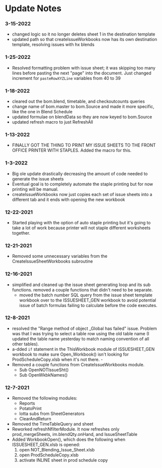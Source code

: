 # Update Notes 

### 3-15-2022 
 - changed logic so it no longer deletes sheet 1 in the destination template
 - updated path so that createIssueWorkbooks now has its own destination template, resolving issues with hx blends

### 1-25-2022 
 - Resolved formatting problem with issue sheet; it was skipping too many lines before pasting the next "page" into the document. Just changed increment for `pasteRowXYZLine` variables from 40 to 39 

### 1-18-2022
 - cleared out the bom.blend, timetable, and checkoutcounts queries
 - change name of bom.master to bom.Source and made it more specific, like the one in Blend Schedule 
 - updated formulae on blendData so they are now keyed to bom.Source
 - updated refresh macro to just RefreshAll

### 1-13-2022 
 - FINALLY GOT THE THING TO PRINT MY ISSUE SHEETS TO THE FRONT OFFICE PRINTER WITH STAPLES. Added the macro for this. 

### 1-3-2022
 - Big ole update drastically decreasing the amount of code needed to generate the issue sheets 
 - Eventual goal is to completely automate the staple printing but for now printing will be manual. 
 - createIssueWorkbooks now just copies each set of issue sheets into a different tab and it ends with opening the new workbook

### 12-22-2021
 - Started playing with the option of auto staple printing but it's going to take a lot of work because printer will not staple different worksheets together. 

### 12-21-2021 
 - Removed some unnecessary variables from the CreateIssueSheetWorkbooks subroutine

### 12-16-2021
 - simplified and cleaned up the issue sheet generating loop and its sub functions. removed a couple functions that didn't need to be separate. 
	 - moved the batch number SQL query from the issue sheet template workbook over to the ISSUESHEET_GEN workbook to avoid potential issue of batch formulas failing to calculate before the code executes.

### 12-8-2021
 - resolved the "Range method of object _Global has failed" issue. Problem was that I was trying to select a table row using the old table name (I updated the table name yesterday to match naming convention of all other tables).
 - a-dded `if` statement in the ThisWorkbook module of ISSUESHEET_GEN workbook to make sure Open_Workbook() isn't looking for ProdScheduleCopy.xlsb when it's not there. -
 - Removed a couple functions from CreateIssueWorkbooks module.
	 - Sub OpenNOTIssueSht()
	 - Sub OpenWkbkNames() 

### 12-7-2021
 - Removed the following modules:
	 - Reports
	 - PotatoPrint
	 - lotta subs from SheetGenerators
	 - ClearAndReturn
 - Removed the TimeTableQuery and sheet
 - Reworked refreshNfilterModule. It now refreshes only prod_mergeSheets, im.blendQty.onHand, and IssueSheetTable
 - Added WorkbookOpen(), which does the following when ISSUESHEET_GEN.xlsb is opened:
	 1.  open NOT_Blending_Issue_Sheet.xlsb
	 2.  open ProdScheduleCopy.xlsb
	 3.  activate INLINE sheet in prod schedule copy

